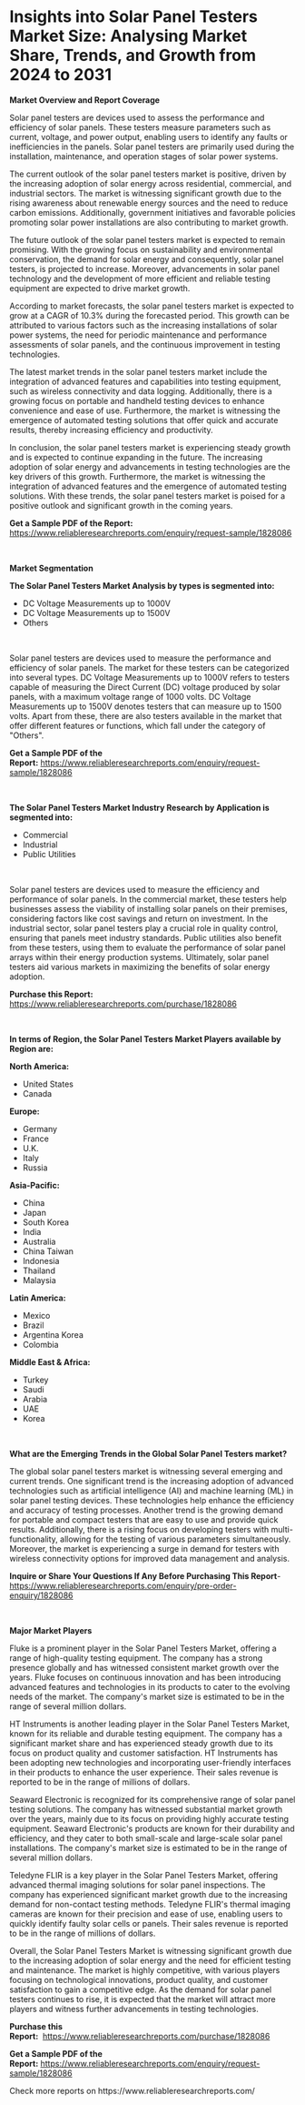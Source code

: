 <p><h1>Insights into Solar Panel Testers Market Size: Analysing Market Share, Trends, and Growth from 2024 to 2031</h1></p><p><strong>Market Overview and Report Coverage</strong></p>
<p><p>Solar panel testers are devices used to assess the performance and efficiency of solar panels. These testers measure parameters such as current, voltage, and power output, enabling users to identify any faults or inefficiencies in the panels. Solar panel testers are primarily used during the installation, maintenance, and operation stages of solar power systems.</p><p>The current outlook of the solar panel testers market is positive, driven by the increasing adoption of solar energy across residential, commercial, and industrial sectors. The market is witnessing significant growth due to the rising awareness about renewable energy sources and the need to reduce carbon emissions. Additionally, government initiatives and favorable policies promoting solar power installations are also contributing to market growth.</p><p>The future outlook of the solar panel testers market is expected to remain promising. With the growing focus on sustainability and environmental conservation, the demand for solar energy and consequently, solar panel testers, is projected to increase. Moreover, advancements in solar panel technology and the development of more efficient and reliable testing equipment are expected to drive market growth.</p><p>According to market forecasts, the solar panel testers market is expected to grow at a CAGR of 10.3% during the forecasted period. This growth can be attributed to various factors such as the increasing installations of solar power systems, the need for periodic maintenance and performance assessments of solar panels, and the continuous improvement in testing technologies.</p><p>The latest market trends in the solar panel testers market include the integration of advanced features and capabilities into testing equipment, such as wireless connectivity and data logging. Additionally, there is a growing focus on portable and handheld testing devices to enhance convenience and ease of use. Furthermore, the market is witnessing the emergence of automated testing solutions that offer quick and accurate results, thereby increasing efficiency and productivity.</p><p>In conclusion, the solar panel testers market is experiencing steady growth and is expected to continue expanding in the future. The increasing adoption of solar energy and advancements in testing technologies are the key drivers of this growth. Furthermore, the market is witnessing the integration of advanced features and the emergence of automated testing solutions. With these trends, the solar panel testers market is poised for a positive outlook and significant growth in the coming years.</p></p>
<p><strong>Get a Sample PDF of the Report:</strong> <a href="https://www.reliableresearchreports.com/enquiry/request-sample/1828086">https://www.reliableresearchreports.com/enquiry/request-sample/1828086</a></p>
<p>&nbsp;</p>
<p><strong>Market Segmentation</strong></p>
<p><strong>The Solar Panel Testers Market Analysis by types is segmented into:</strong></p>
<p><ul><li>DC Voltage Measurements up to 1000V</li><li>DC Voltage Measurements up to 1500V</li><li>Others</li></ul></p>
<p>&nbsp;</p>
<p><p>Solar panel testers are devices used to measure the performance and efficiency of solar panels. The market for these testers can be categorized into several types. DC Voltage Measurements up to 1000V refers to testers capable of measuring the Direct Current (DC) voltage produced by solar panels, with a maximum voltage range of 1000 volts. DC Voltage Measurements up to 1500V denotes testers that can measure up to 1500 volts. Apart from these, there are also testers available in the market that offer different features or functions, which fall under the category of "Others".</p></p>
<p><strong>Get a Sample PDF of the Report:</strong>&nbsp;<a href="https://www.reliableresearchreports.com/enquiry/request-sample/1828086">https://www.reliableresearchreports.com/enquiry/request-sample/1828086</a></p>
<p>&nbsp;</p>
<p><strong>The Solar Panel Testers Market Industry Research by Application is segmented into:</strong></p>
<p><ul><li>Commercial</li><li>Industrial</li><li>Public Utilities</li></ul></p>
<p>&nbsp;</p>
<p><p>Solar panel testers are devices used to measure the efficiency and performance of solar panels. In the commercial market, these testers help businesses assess the viability of installing solar panels on their premises, considering factors like cost savings and return on investment. In the industrial sector, solar panel testers play a crucial role in quality control, ensuring that panels meet industry standards. Public utilities also benefit from these testers, using them to evaluate the performance of solar panel arrays within their energy production systems. Ultimately, solar panel testers aid various markets in maximizing the benefits of solar energy adoption.</p></p>
<p><strong>Purchase this Report:</strong>&nbsp; <a href="https://www.reliableresearchreports.com/purchase/1828086">https://www.reliableresearchreports.com/purchase/1828086</a></p>
<p>&nbsp;</p>
<p><strong>In terms of Region, the Solar Panel Testers Market Players available by Region are:</strong></p>
<p>
    <p> <strong> North America: </strong>
        <ul>
            <li>United States</li>
            <li>Canada</li>
        </ul>
        </p> 
    <p> <strong> Europe: </strong>
        <ul>
            <li>Germany</li>
            <li>France</li>
            <li>U.K.</li>
            <li>Italy</li>
            <li>Russia</li>
        </ul>
        </p> 
    <p> <strong> Asia-Pacific: </strong>
        <ul>
            <li>China</li>
            <li>Japan</li>
            <li>South Korea</li>
            <li>India</li>
            <li>Australia</li>
            <li>China Taiwan</li>
            <li>Indonesia</li>
            <li>Thailand</li>
            <li>Malaysia</li>
        </ul>
        </p> 
    <p> <strong> Latin America: </strong>
        <ul>
            <li>Mexico</li>
            <li>Brazil</li>
            <li>Argentina Korea</li>
            <li>Colombia</li>
        </ul>
        </p> 
    <p> <strong> Middle East & Africa: </strong>
        <ul>
            <li>Turkey</li>
            <li>Saudi</li>
            <li>Arabia</li>
            <li>UAE</li>
            <li>Korea</li>
        </ul>
    </p>
    </p>
<p>&nbsp;</p>
<p><strong>What are the Emerging Trends in the Global Solar Panel Testers market?</strong></p>
<p><p>The global solar panel testers market is witnessing several emerging and current trends. One significant trend is the increasing adoption of advanced technologies such as artificial intelligence (AI) and machine learning (ML) in solar panel testing devices. These technologies help enhance the efficiency and accuracy of testing processes. Another trend is the growing demand for portable and compact testers that are easy to use and provide quick results. Additionally, there is a rising focus on developing testers with multi-functionality, allowing for the testing of various parameters simultaneously. Moreover, the market is experiencing a surge in demand for testers with wireless connectivity options for improved data management and analysis.</p></p>
<p><strong>Inquire or Share Your Questions If Any Before Purchasing This Report</strong>- <a href="https://www.reliableresearchreports.com/enquiry/pre-order-enquiry/1828086">https://www.reliableresearchreports.com/enquiry/pre-order-enquiry/1828086</a></p>
<p>&nbsp;</p>
<p><strong>Major Market Players</strong></p>
<p><p>Fluke is a prominent player in the Solar Panel Testers Market, offering a range of high-quality testing equipment. The company has a strong presence globally and has witnessed consistent market growth over the years. Fluke focuses on continuous innovation and has been introducing advanced features and technologies in its products to cater to the evolving needs of the market. The company's market size is estimated to be in the range of several million dollars.</p><p>HT Instruments is another leading player in the Solar Panel Testers Market, known for its reliable and durable testing equipment. The company has a significant market share and has experienced steady growth due to its focus on product quality and customer satisfaction. HT Instruments has been adopting new technologies and incorporating user-friendly interfaces in their products to enhance the user experience. Their sales revenue is reported to be in the range of millions of dollars.</p><p>Seaward Electronic is recognized for its comprehensive range of solar panel testing solutions. The company has witnessed substantial market growth over the years, mainly due to its focus on providing highly accurate testing equipment. Seaward Electronic's products are known for their durability and efficiency, and they cater to both small-scale and large-scale solar panel installations. The company's market size is estimated to be in the range of several million dollars.</p><p>Teledyne FLIR is a key player in the Solar Panel Testers Market, offering advanced thermal imaging solutions for solar panel inspections. The company has experienced significant market growth due to the increasing demand for non-contact testing methods. Teledyne FLIR's thermal imaging cameras are known for their precision and ease of use, enabling users to quickly identify faulty solar cells or panels. Their sales revenue is reported to be in the range of millions of dollars.</p><p>Overall, the Solar Panel Testers Market is witnessing significant growth due to the increasing adoption of solar energy and the need for efficient testing and maintenance. The market is highly competitive, with various players focusing on technological innovations, product quality, and customer satisfaction to gain a competitive edge. As the demand for solar panel testers continues to rise, it is expected that the market will attract more players and witness further advancements in testing technologies.</p></p>
<p><strong>Purchase this Report:</strong>&nbsp;&nbsp;<a href="https://www.reliableresearchreports.com/purchase/1828086">https://www.reliableresearchreports.com/purchase/1828086</a></p>
<p></p>
<p><strong>Get a Sample PDF of the Report:</strong>&nbsp;<a href="https://www.reliableresearchreports.com/enquiry/request-sample/1828086">https://www.reliableresearchreports.com/enquiry/request-sample/1828086</a></p>
<p>Check more reports on https://www.reliableresearchreports.com/</p>